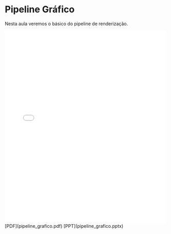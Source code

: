 # Pipeline Gráfico

Nesta aula veremos o básico do pipeline de renderização.

<embed height="600" src="pipeline_grafico.pdf" type="application/pdf" width="100%">
[PDF](pipeline_grafico.pdf)
[PPT](pipeline_grafico.pptx)

